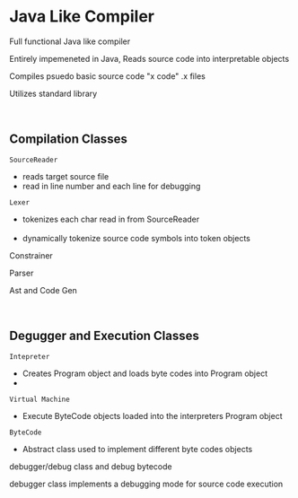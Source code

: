 

<h1>Java Like Compiler </h1>

Full functional Java like compiler

Entirely impemeneted in Java, Reads source code into interpretable objects

Compiles psuedo basic source code "x code" .x files

Utilizes standard library

<br>

Compilation Classes
------

`SourceReader`
 <ul>
  <li>reads target source file </li>
 <li>read in line number and each line for debugging</li>
 
 </ul>

`Lexer` 
 <ul> 
 <li>tokenizes each char read in from SourceReader</li> 
   <li>dynamically tokenize source code symbols into token objects</li>
</ul>


Constrainer 

Parser 

Ast and Code Gen


<br>

Degugger and Execution Classes
------
 
`Intepreter`
 <ul>
  <li> Creates Program object and loads byte codes into Program object</li>
   <li> </li>
 </ul>

`Virtual Machine`
 <ul>
  <li> Execute ByteCode objects loaded into the interpreters Program object</li>
 </ul>


`ByteCode`
 <ul>
 <li>Abstract class used to implement different byte codes objects</li>
 </ul>
 
debugger/debug class and debug bytecode


debugger class implements a debugging mode for source code execution 
